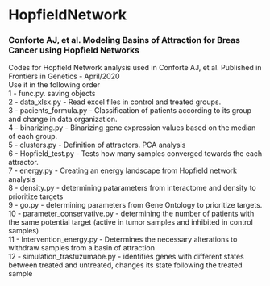 # HopfieldNetwork
### Conforte AJ, et al. Modeling Basins of Attraction for Breas Cancer using Hopfield Networks
Codes for Hopfield Network analysis used in Conforte AJ, et al. Published in Frontiers in Genetics - April/2020 <br>
Use it in the following order <br>
1 - func.py. saving objects <br>
2 - data_xlsx.py - Read excel files in control and treated groups. <br>
3 - pacients_formula.py - Classification of patients according to its group and change in data organization.<br>
4 - binarizing.py - Binarizing gene expression values based on the median of each group.<br>
5 - clusters.py - Definition of attractors. PCA analysis<br>
6 - Hopfield_test.py - Tests how many samples converged towards the each attractor.<br>
7 - energy.py - Creating an energy landscape from Hopfield network analysis <br>
8 - density.py - determining patarameters from interactome and density to prioritize targets<br>
9  - go.py - determining parameters from Gene Ontology to prioritize targets. <br>
10 - parameter_conservative.py - determining the number of patients with the same potential target (active in tumor samples and inhibited in control samples)<br>
11 - Intervention_energy.py - Determines the necessary alterations to withdraw samples from a basin of attraction <br>
12 - simulation_trastuzumabe.py - identifies genes with different states between treated and untreated, changes its state following the treated sample
